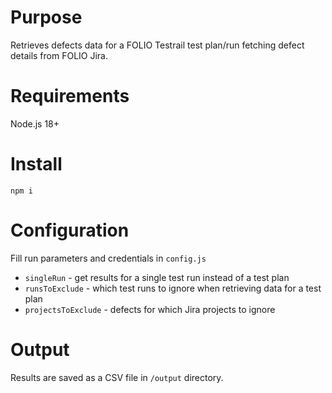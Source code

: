 # Purpose
Retrieves defects data for a FOLIO Testrail test plan/run fetching defect details from FOLIO Jira.

# Requirements
Node.js 18+

# Install
`npm i`

# Configuration
Fill run parameters and credentials in `config.js`
- `singleRun` - get results for a single test run instead of a test plan
- `runsToExclude` - which test runs to ignore when retrieving data for a test plan
- `projectsToExclude` - defects for which Jira projects to ignore

# Output
Results are saved as a CSV file in `/output` directory.
